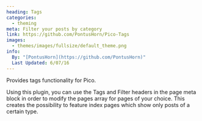 ```yaml
---
heading: Tags
categories:
  - theming
meta: Filter your posts by category
link: https://github.com/PontusHorn/Pico-Tags
images:
  - themes/images/fullsize/default_theme.png
info:
  By: "[PontusHorn](https://github.com/PontusHorn)"
  Last Updated: 6/07/16
---
```

Provides tags functionality for Pico.

Using this plugin, you can use the Tags and Filter headers in the page meta block in order to modify the pages array for pages of your choice. This creates the possibility to feature index pages which show only posts of a certain type.
